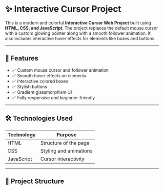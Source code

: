 # ✨ Interactive Cursor Project

This is a modern and colorful **Interactive Cursor Web Project** built using **HTML, CSS, and JavaScript**. The project replaces the default mouse cursor with a custom glowing pointer along with a smooth follower animation. It also includes interactive hover effects for elements like boxes and buttons.

---

## 🚀 Features

- ✅ Custom mouse cursor and follower animation  
- ✅ Smooth hover effects on elements  
- ✅ Interactive colored boxes  
- ✅ Stylish buttons  
- ✅ Gradient glassmorphism UI  
- ✅ Fully responsive and beginner-friendly  

---

## 🛠️ Technologies Used

| Technology       | Purpose                          |
|------------------|----------------------------------|
| HTML             | Structure of the page            |
| CSS              | Styling and animations           |
| JavaScript       | Cursor interactivity             |

---

## 📁 Project Structure

